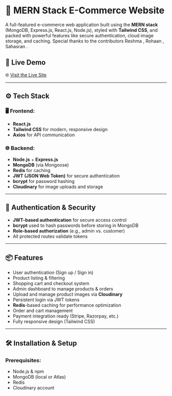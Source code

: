 # 🛒 MERN Stack E-Commerce Website

A full-featured e-commerce web application built using the **MERN stack** (MongoDB, Express.js, React.js, Node.js), styled with **Tailwind CSS**, and packed with powerful features like secure authentication, cloud image storage, and caching.
Special thanks to the contributors Reshma , Rohaan , Sahasran .


## 🚀 Live Demo
🌐 [Visit the Live Site](https://your-render-app-url.com)

---

## ⚙️ Tech Stack

### 🖥 Frontend:
- **React.js**
- **Tailwind CSS** for modern, responsive design
- **Axios** for API communication

### 🌐 Backend:
- **Node.js** + **Express.js**
- **MongoDB** (via Mongoose)
- **Redis** for caching
- **JWT (JSON Web Token)** for secure authentication
- **bcrypt** for password hashing
- **Cloudinary** for image uploads and storage

---

## 🔐 Authentication & Security

- **JWT-based authentication** for secure access control
- **bcrypt** used to hash passwords before storing in MongoDB
- **Role-based authorization** (e.g., admin vs. customer)
- All protected routes validate tokens

---

## 📦 Features

- User authentication (Sign up / Sign in)
- Product listing & filtering
- Shopping cart and checkout system
- Admin dashboard to manage products & orders
- Upload and manage product images via **Cloudinary**
- Persistent login via JWT tokens
- **Redis**-based caching for performance optimization
- Order and cart management
- Payment integration ready (Stripe, Razorpay, etc.)
- Fully responsive design (Tailwind CSS)

---

## 🛠 Installation & Setup

### Prerequisites:
- Node.js & npm
- MongoDB (local or Atlas)
- Redis
- Cloudinary account
